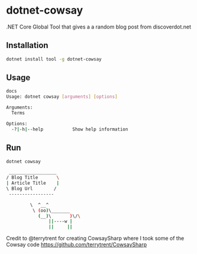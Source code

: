 # dotnet-cowsay
.NET Core Global Tool that gives a a random blog post from discoverdot.net

## Installation

```bash
dotnet install tool -g dotnet-cowsay
```

## Usage

```bash
docs
Usage: dotnet cowsay [arguments] [options]

Arguments:
  Terms

Options:
  -?|-h|--help           Show help information
```

## Run

```bash
dotnet cowsay

 __________________
/ Blog Title       \
| Article Title    |
\ Blog Url        /
 -----------------

         \  ^__^
          \ (oo)\_______
            (__)\       )\/\
                ||----w |
                ||     ||


```
Credit to @terrytrent for creating CowsaySharp where I took some of the Cowsay code
https://github.com/terrytrent/CowsaySharp
